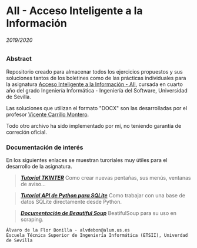 # AII - Acceso Inteligente a la Información
###### 2019/2020

### Abstract

Repositorio creado para almacenar todos los ejercicios propuestos y sus soluciones tantos de los boletines como de las prácticas individuales para la asignatura <a href="http://www.lsi.us.es/docencia/pagina_asignatura.php?id=119&cur=2019">Acceso Inteligente a la Información - AII</a>, cursada en cuarto año del grado Ingeniería Informática - Ingeniería del Software, Universidad de Sevilla.

Las soluciones que utilizan el formato "DOCX" son las desarrolladas por el profesor <a href="http://www.lsi.us.es/~carrillo/">Vicente Carrillo Montero</a>.

Todo otro archivo ha sido implementado por mí, no teniendo garantía de correción oficial.

### Documentación de interés

En los siguientes enlaces se muestran turoriales muy útiles para el desarrollo de la asignatura.
    
> **_[Tutorial TKINTER](https://www.tutorialspoint.com/python3/python_gui_programming.htm)_** Como crear nuevas pentañas, sus menús, ventanas de aviso...

> **_[Tutorial API de Python para SQLite](https://www.tutorialspoint.com/sqlite/sqlite_python.htm)_** Como trabajar con una base de datos SQLite directamente desde Python.

> **_[Documentación de Beautiful Soup](https://www.crummy.com/software/BeautifulSoup/bs4/doc/)_** BeatifulSoup para su uso en scraping.


    Álvaro de la Flor Bonilla - alvdebon@alum.us.es
    Escuela Técnica Superior de Ingeniería Informática (ETSII), Univerdad de Sevilla
